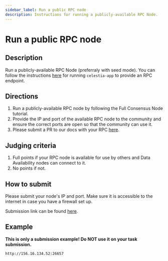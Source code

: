 ```yaml
---
sidebar_label: Run a public RPC node
description: Instructions for running a publicly-available RPC Node.
---
```


# Run a public RPC node

## Description

Run a publicly-available RPC Node (preferraly with seed mode).
You can follow the instructions [here](https://docs.celestia.org/nodes/full-consensus-node)
for running `celestia-app` to provide an RPC endpoint.

## Directions

1. Run a publicly-available RPC node by following the
  Full Consensus Node tutorial.
2. Provide the IP and port of the available RPC node to the community
  and ensure the correct ports are open so that the community
  can use it.
3. Please submit a PR to our docs with your RPC [here](https://github.com/celestiaorg/docs/blob/main/docs/nodes/blockspace-race.mdx#rpc-endpoints).

## Judging criteria

1. Full points if your RPC node is available for use by others and Data Availability
  nodes can connect to it.
2. No points if not.

## How to submit

Please submit your node's IP and port. Make sure it is accessible to
the internet in case you have a firewall set up.

Submission link can be found [here](https://celestia.knack.com/theblockspacerace#testnet-portal).

## Example

**This is only a submission example! Do NOT use it on your task submission.**

`http://156.16.134.52:26657`
